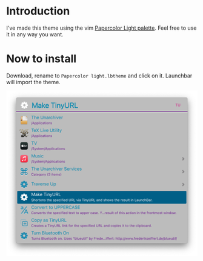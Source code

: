 # Introduction

I've made this theme using the vim [Papercolor Light palette](https://github.com/NLKNguyen/papercolor-theme). Feel free to use it in any way you want. 

# Now to install

Download, rename to ```Papercolor light.lbtheme``` and click on it. Launchbar will import the theme. 

![Screenshot](Screenshots/PCLight.png)

